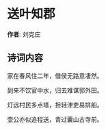 # 送叶知郡

**作者**: 刘克庄

## 诗词内容

家在春风住二年，借侯无路意凄然。

到来不饮官中水，归去难谋郭外田。

灯远村民多点塔，担轻津吏易排船。

壶公亦似追程送，青过囊山古寺前。

